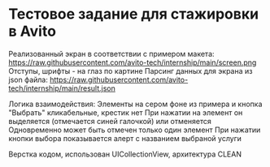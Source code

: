 # Тестовое задание для стажировки в Avito

Реализованный экран в соответствии с примером макета: https://raw.githubusercontent.com/avito-tech/internship/main/screen.png 
Отступы, шрифты - на глаз по картине
Парсинг данных для экрана из json файла: https://raw.githubusercontent.com/avito-tech/internship/main/result.json

Логика взаимодействия:
Элементы на сером фоне из примера и кнопка "Выбрать" кликабельные, крестик нет
При нажатии на элемент он выделяется (отмечается синей галочкой) или отменяется
Одновременно может быть отмечен только один элемент
При нажатии кнопки выбора показывается алерт с названием выбраной услуги

Верстка кодом, использован UICollectionView, архитектура CLEAN
